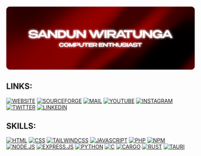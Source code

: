 ![banner](https://raw.githubusercontent.com/sandunwira/sandunwira/main/banner.png)

## LINKS:

[![WEBSITE](https://img.shields.io/badge/WEBSITE-%23181717.svg?style=for-the-badge&logo=github&logoColor=white)](https://sandunwira.repl.co)
[![SOURCEFORGE](https://img.shields.io/badge/SOURCEFORGE-%23FF6600.svg?style=for-the-badge&logo=sourceforge&logoColor=white)](https://sourceforge.net/u/sandunwira)
[![MAIL](https://img.shields.io/badge/MAIL-%23005FF9.svg?style=for-the-badge&logo=maildotru&logoColor=white)](mailto:sandunwira1234@gmail.com)
[![YOUTUBE](https://img.shields.io/badge/YOUTUBE-%23FF0000.svg?style=for-the-badge&logo=youtube&logoColor=white)](https://www.youtube.com/@sandunwira)
[![INSTAGRAM](https://img.shields.io/badge/INSTAGRAM-%23E4405F.svg?style=for-the-badge&logo=instagram&logoColor=white)](https://www.instagram.com/sandunwira)
[![TWITTER](https://img.shields.io/badge/TWITTER-%231DA1F2.svg?style=for-the-badge&logo=twitter&logoColor=white)](https://twitter.com/sandunwira)
[![LINKEDIN](https://img.shields.io/badge/LINKEDIN-%230A66C2.svg?style=for-the-badge&logo=linkedin&logoColor=white)](https://www.linkedin.com/in/sandunwiratunga)

## SKILLS:

[![HTML](https://img.shields.io/badge/HTML-%23E34F26.svg?style=for-the-badge&logo=html5&logoColor=white)](https://en.wikipedia.org/wiki/HTML)
[![CSS](https://img.shields.io/badge/CSS-%231572B6.svg?style=for-the-badge&logo=css3&logoColor=white)](https://en.wikipedia.org/wiki/CSS)
[![TAILWINDCSS](https://img.shields.io/badge/TAILWINDCSS-%2306B6D4.svg?style=for-the-badge&logo=tailwindcss&logoColor=white)](https://tailwindcss.com)
[![JAVASCRIPT](https://img.shields.io/badge/JAVASCRIPT-%23F7DF1E.svg?style=for-the-badge&logo=javascript&logoColor=black)](https://en.wikipedia.org/wiki/JavaScript)
[![PHP](https://img.shields.io/badge/PHP-%23777BB4.svg?style=for-the-badge&logo=php&logoColor=white)](https://www.php.net)
[![NPM](https://img.shields.io/badge/NPM-%23CB3837.svg?style=for-the-badge&logo=npm&logoColor=white)](https://www.npmjs.com)
[![NODE.JS](https://img.shields.io/badge/NODE.JS-%23339933.svg?style=for-the-badge&logo=node.js&logoColor=white)](https://nodejs.org)
[![EXPRESS.JS](https://img.shields.io/badge/EXPRESS.JS-%23000000.svg?style=for-the-badge&logo=express&logoColor=white)](https://expressjs.com)
[![PYTHON](https://img.shields.io/badge/PYTHON-%233776AB.svg?style=for-the-badge&logo=python&logoColor=white)](https://www.python.org)
[![C](https://img.shields.io/badge/C-%23A8B9CC.svg?style=for-the-badge&logo=c&logoColor=black)](https://en.wikipedia.org/wiki/C_(programming_language))
[![CARGO](https://img.shields.io/badge/CARGO-%23E6AB37.svg?style=for-the-badge&logo=cargo&logoColor=white)](https://doc.rust-lang.org/cargo)
[![RUST](https://img.shields.io/badge/RUST-%23000000.svg?style=for-the-badge&logo=rust&logoColor=white)](https://rust-lang.org)
[![TAURI](https://img.shields.io/badge/TAURI-%23FFC131.svg?style=for-the-badge&logo=tauri&logoColor=black)](https://tauri.app)



